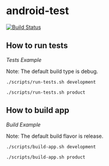 # android-test

[![Build Status](https://travis-ci.com/eclipsegst/android-test.svg?branch=master)](https://travis-ci.com/eclipsegst/android-test)

## How to run tests
*Tests Example*

Note: The default build type is debug.

`./scripts/run-tests.sh development`

`./scripts/run-tests.sh product`

## How to build app
*Build Example*

Note: The default build flavor is release.

`./scripts/build-app.sh development`

`./scripts/build-app.sh product`

